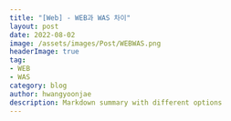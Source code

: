 ```yaml
---
title: "[Web] - WEB과 WAS 차이"
layout: post
date: 2022-08-02
image: /assets/images/Post/WEBWAS.png
headerImage: true
tag:
- WEB
- WAS
category: blog
author: hwangyoonjae
description: Markdown summary with different options
---
```


